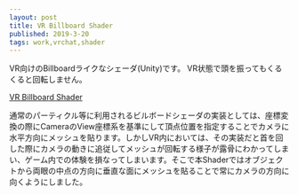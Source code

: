```yaml
---
layout: post
title: VR Billboard Shader
published: 2019-3-20
tags: work,vrchat,shader
---
```


VR向けのBillboardライクなシェーダ(Unity)です。
VR状態で頭を振ってもくるくると回転しません。

[VR Billboard Shader](https://wraikny.booth.pm/items/1196602)

<!--more-->

通常のパーティクル等に利用されるビルボードシェーダの実装としては、座標変換の際にCameraのView座標系を基準にして頂点位置を指定することでカメラに水平方向にメッシュを貼ります。しかしVR内においては、その実装だと首を回した際にカメラの動きに追従してメッシュが回転する様子が露骨にわかってしまい、ゲーム内での体験を損なってしまいます。そこで本Shaderではオブジェクトから両眼の中点の方向に垂直な面にメッシュを貼ることで常にカメラの方向に向くようにしました。
